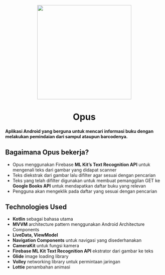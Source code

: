 <p align="center">
  <img src="Opus-KotlinApp/app/src/main/opus.png"  width="300" height="300">
  <h1 align="center">Opus</h1>
</p>

#### Aplikasi Android yang berguna untuk mencari informasi buku dengan melakukan pemindaian dari sampul ataupun barcodenya.

## Bagaimana Opus bekerja?

* Opus menggunakan Firebase **ML Kit’s Text Recognition API** untuk mengenali teks dari gambar yang didapat scanner
* Teks diekstrak dari gambar lalu difilter agar sesuai dengan pencarian
* Teks yang telah difilter digunakan untuk membuat pemanggilan GET ke **Google Books API** untuk mendapatkan daftar buku yang relevan
* Pengguna akan mengeklik pada daftar yang sesuai dengan pencarian


## Technologies Used

* **Kotlin** sebagai bahasa utama
* **MVVM** architecture pattern menggunakan Android Architecture Components
* **LiveData, ViewModel**
* **Navigation Components** untuk navigasi yang disederhanakan
* **CameraKit** untuk fungsi kamera
* **Firebase ML Kit Text Recognition API** ekstrator dari gambar ke teks
* **Glide** image loading library
* **Volley** networking library untuk permintaan jaringan
* **Lottie** penambahan animasi

